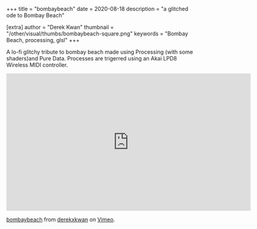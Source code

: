 +++
title = "bombaybeach"
date = 2020-08-18
description = "a glitched ode to Bombay Beach"

[extra]
author = "Derek Kwan"
thumbnail = "/other/visual/thumbs/bombaybeach-square.png"
keywords = "Bombay Beach, processing, glsl"
+++

A lo-fi glitchy tribute to bombay beach made using Processing (with some shaders)and Pure Data. Processes are trigerred using an Akai LPD8 Wireless MIDI controller.

<iframe src="https://player.vimeo.com/video/423455116" width="640" height="360" frameborder="0" allow="autoplay; fullscreen" allowfullscreen></iframe>
<p><a href="https://vimeo.com/423455116">bombaybeach</a> from <a href="https://vimeo.com/user57974280">derekxkwan</a> on <a href="https://vimeo.com">Vimeo</a>.</p>
